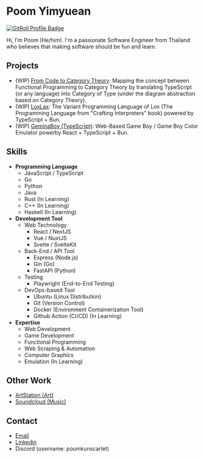 # Poom Yimyuean

<a href="https://gitroll.io/profile/uuu7sknQPLUOFI8Qo3oeZm9202JX2" target="_blank"><img src="https://gitroll.io/api/badges/profiles/v1/uuu7sknQPLUOFI8Qo3oeZm9202JX2" alt="GitRoll Profile Badge"/></a>

Hi, I'm Poom (He/him). I'm a passionate Software Engineer from Thailand who believes that making software should be fun and learn.

## Projects
- (WIP) [From Code to Category Theory](https://github.com/lebrancconvas/From-Code-to-Category-Theory): Mapping the concept between Functional Programming to Category Theory by translating TypeScript (or any language) into Category of Type (under the diagram abstraction based on Category Theory).
- (WIP) [LoxLax](https://github.com/lebrancconvas/LoxLax): The Variant Programming Language of Lox (The Programming Language from "Crafting Interpreters" book) powered by TypeScript + Bun.
- (WIP) [GeminaBoy (TypeScript)](https://github.com/lebrancconvas/GeminaBoy-Prototype): Web-Based Game Boy / Game Boy Color Emulator powerby React + TypeScript + Bun.

## Skills

- **Programming Language**
  - JavaScript / TypeScript
  - Go
  - Python
  - Java
  - Rust (In Learning)
  - C++ (In Learning)
  - Haskell (In Learning)
- **Development Tool**
  - Web Technology
    - React / NextJS
    - Vue / NuxtJS
    - Svelte / SvelteKit
  - Back-End / API Tool
    - Express (Node.js)
    - Gin (Go)
    - FastAPI (Python)
  - Testing
    - Playwright (End-to-End Testing)
  - DevOps-based Tool
    - Ubuntu (Linux Distribution)
    - Git (Version Control)
    - Docker (Environment Containerization Tool)
    - Github Action (CI/CD) (In Learning)
- **Expertise**
  - Web Development
  - Game Development
  - Functional Programming
  - Web Scraping & Automation
  - Computer Graphics
  - Emulation (In Learning)

## Other Work
- [ArtStation (Art)](https://www.artstation.com/poomyimyuean)
- [Soundcloud (Music)](https://soundcloud.com/poomkun-scarlet)

## Contact 
- [Email](mailto:poomyimyuean@gmail.com)
- [Linkedin](https://www.linkedin.com/in/poom-yimyuean)
- Discord (username: poomkunscarlet)
